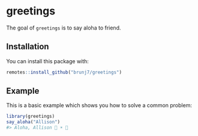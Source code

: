 
# greetings

<!-- badges: start -->
<!-- badges: end -->

The goal of `greetings` is to say aloha to friend.

## Installation

You can install this package with:

``` r
remotes::install_github("brunj7/greetings")
```

## Example

This is a basic example which shows you how to solve a common problem:

``` r
library(greetings)
say_aloha("Allison")
#> Aloha, Allison 🌴 ☀️ 🌊
```

